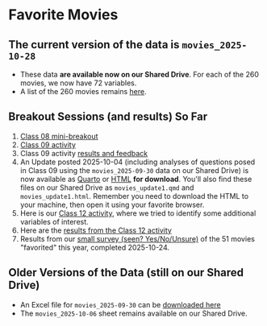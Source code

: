 # Favorite Movies

## The current version of the data is `movies_2025-10-28`

- These data **are available now on our Shared Drive**. For each of the 260 movies, we now have 72 variables.
- A list of the 260 movies remains [here](movie_list.md).

## Breakout Sessions (and results) So Far

1. [Class 08 mini-breakout](class08.md)
2. [Class 09 activity](class09.md)
3. Class 09 activity [results and feedback](class09_results.md)
4. An Update posted 2025-10-04 (including analyses of questions posed in Class 09 using the `movies_2025-09-30` data on our Shared Drive) is now available as [Quarto](https://raw.githubusercontent.com/THOMASELOVE/431-classes-2025/refs/heads/main/movies/movies_update1.qmd) or [HTML](https://github.com/THOMASELOVE/431-classes-2025/blob/main/movies/movies_update1.html) **for download**. You'll also find these files on our Shared Drive as `movies_update1.qmd` and `movies_update1.html`. Remember you need to download the HTML to your machine, then open it using your favorite browser.
5. Here is our [Class 12 activity](class12.md), where we tried to identify some additional variables of interest.
6. Here are the [results from the Class 12 activity](class12_results.md)
7. Results from our [small survey (seen? Yes/No/Unsure)](small_survey.md) of the 51 movies "favorited" this year, completed 2025-10-24.


## Older Versions of the Data (still on our Shared Drive)

- An Excel file for `movies_2025-09-30` can be [downloaded here](https://github.com/THOMASELOVE/431-classes-2025/raw/refs/heads/main/movies/movies_2025-09-30.xlsx)
- The `movies_2025-10-06` sheet remains available on our Shared Drive.
